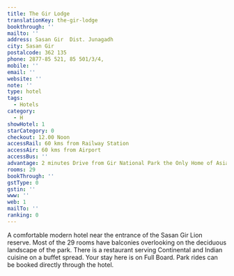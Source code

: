 ```yaml
---
title: The Gir Lodge
translationKey: the-gir-lodge
bookthrough: ''
mailto: ''
address: Sasan Gir  Dist. Junagadh
city: Sasan Gir
postalcode: 362 135
phone: 2877-85 521, 85 501/3/4,
mobile: ''
email: ''
website: ''
note: ''
type: hotel
tags:
  - Hotels
category:
  - H
showHotel: 1
starCategory: 0
checkout: 12.00 Noon
accessRail: 60 kms from Railway Station
accessAir: 60 kms from Airport
accessBus: ''
advantage: 2 minutes Drive from Gir National Park the Only Home of Asiatic lion
rooms: 29
bookThrough: ''
gstType: 0
gstin: ''
www: ''
web: 1
mailTo: ''
ranking: 0
---
```







A comfortable modern hotel near the entrance of the Sasan Gir Lion reserve. Most of the 29 rooms have balconies overlooking on the deciduous landscape of the park. There is a restaurant serving Continental and Indian cuisine on a buffet spread. Your stay here is on Full Board. Park rides can be booked directly through the hotel.
